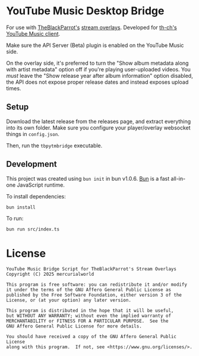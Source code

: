 # YouTube Music Desktop Bridge

For use with [TheBlackParrot's](https://theblackparrot.me) [stream overlays](https://theblackparrot.me/overlays). Developed for [th-ch's YouTube Music client](https://github.com/th-ch/youtube-music/tree/master).

Make sure the API Server (Beta) plugin is enabled on the YouTube Music side.

On the overlay side, it's preferred to turn the "Show album metadata along with artist metadata" option off if you're playing user-uploaded videos. You *must* leave the "Show release year after album information" option disabled, the API does not expose proper release dates and instead exposes upload times.

## Setup

Download the latest release from the releases page, and extract everything into its own folder. Make sure you configure your player/overlay websocket things in `config.json`.

Then, run the `tbpytmbridge` executable.
 
## Development

This project was created using `bun init` in bun v1.0.6. [Bun](https://bun.sh) is a fast all-in-one JavaScript runtime.

To install dependencies:

```bash
bun install
```

To run:

```bash
bun run src/index.ts
```

# License 

```
YouTube Music Bridge Script for TheBlackParrot's Stream Overlays
Copyright (C) 2025 mercurialworld 

This program is free software: you can redistribute it and/or modify
it under the terms of the GNU Affero General Public License as
published by the Free Software Foundation, either version 3 of the
License, or (at your option) any later version.

This program is distributed in the hope that it will be useful,
but WITHOUT ANY WARRANTY; without even the implied warranty of
MERCHANTABILITY or FITNESS FOR A PARTICULAR PURPOSE.  See the
GNU Affero General Public License for more details.

You should have received a copy of the GNU Affero General Public License
along with this program.  If not, see <https://www.gnu.org/licenses/>.
```
